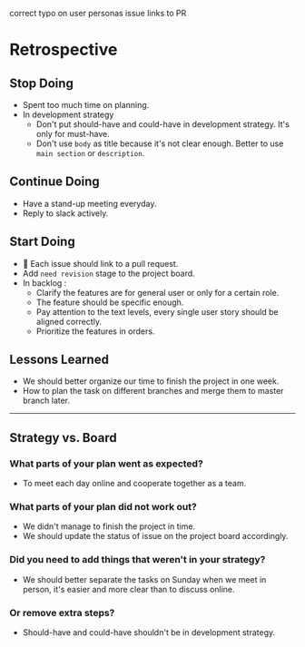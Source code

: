correct typo on user personas
issue links to PR

# Retrospective

## Stop Doing

- Spent too much time on planning.
- In development strategy
  - Don't put should-have and could-have in development strategy. It's only for
    must-have.
  - Don't use `body` as title because it's not clear enough. Better to use
    `main section` or `description`.

## Continue Doing

- Have a stand-up meeting everyday.
- Reply to slack actively.

## Start Doing

- :star2: Each issue should link to a pull request.
- Add `need revision` stage to the project board.
- In backlog :
  - Clarify the features are for general user or only for a certain role.
  - The feature should be specific enough.
  - Pay attention to the text levels, every single user story should be aligned
    correctly.
  - Prioritize the features in orders.

## Lessons Learned

- We should better organize our time to finish the project in one week.
- How to plan the task on different branches and merge them to master branch
  later.

---

## Strategy vs. Board

### What parts of your plan went as expected?

- To meet each day online and cooperate together as a team.

### What parts of your plan did not work out?

- We didn't manage to finish the project in time.
- We should update the status of issue on the project board accordingly.

### Did you need to add things that weren't in your strategy?

- We should better separate the tasks on Sunday when we meet in person, it's
  easier and more clear than to discuss online.

### Or remove extra steps?

- Should-have and could-have shouldn't be in development strategy.
